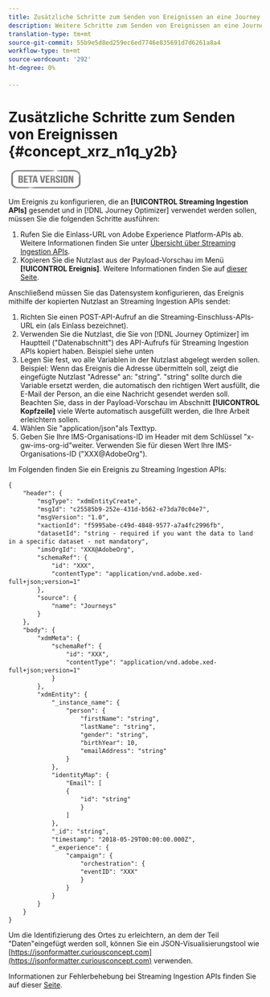 ```yaml
---
title: Zusätzliche Schritte zum Senden von Ereignissen an eine Journey
description: Weitere Schritte zum Senden von Ereignissen an eine Journey
translation-type: tm+mt
source-git-commit: 55b9e5d8ed259ec6ed7746e835691d7d6261a8a4
workflow-type: tm+mt
source-wordcount: '292'
ht-degree: 0%

---
```


# Zusätzliche Schritte zum Senden von Ereignissen {#concept_xrz_n1q_y2b}

![](../assets/do-not-localize/badge.png)

Um Ereignis zu konfigurieren, die an **[!UICONTROL Streaming Ingestion APIs]** gesendet und in [!DNL Journey Optimizer] verwendet werden sollen, müssen Sie die folgenden Schritte ausführen:

1. Rufen Sie die Einlass-URL von Adobe Experience Platform-APIs ab. Weitere Informationen finden Sie unter [Übersicht über Streaming Ingestion APIs](https://experienceleague.adobe.com/docs/experience-platform/ingestion/streaming/overview.html).
1. Kopieren Sie die Nutzlast aus der Payload-Vorschau im Menü **[!UICONTROL Ereignis]**. Weitere Informationen finden Sie auf [dieser Seite](../event/about-creating.md#define-the-payload-fields).

Anschließend müssen Sie das Datensystem konfigurieren, das Ereignis mithilfe der kopierten Nutzlast an Streaming Ingestion APIs sendet:

1. Richten Sie einen POST-API-Aufruf an die Streaming-Einschluss-APIs-URL ein (als Einlass bezeichnet).
1. Verwenden Sie die Nutzlast, die Sie von [!DNL Journey Optimizer] im Hauptteil (&quot;Datenabschnitt&quot;) des API-Aufrufs für Streaming Ingestion APIs kopiert haben. Beispiel siehe unten
1. Legen Sie fest, wo alle Variablen in der Nutzlast abgelegt werden sollen. Beispiel: Wenn das Ereignis die Adresse übermitteln soll, zeigt die eingefügte Nutzlast &quot;Adresse&quot; an: &quot;string&quot;. &quot;string&quot; sollte durch die Variable ersetzt werden, die automatisch den richtigen Wert ausfüllt, die E-Mail der Person, an die eine Nachricht gesendet werden soll. Beachten Sie, dass in der Payload-Vorschau im Abschnitt **[!UICONTROL Kopfzeile]** viele Werte automatisch ausgefüllt werden, die Ihre Arbeit erleichtern sollen.
1. Wählen Sie &quot;application/json&quot;als Texttyp.
1. Geben Sie Ihre IMS-Organisations-ID im Header mit dem Schlüssel &quot;x-gw-ims-org-id&quot;weiter. Verwenden Sie für diesen Wert Ihre IMS-Organisations-ID (&quot;XXX@AdobeOrg&quot;).

Im Folgenden finden Sie ein Ereignis zu Streaming Ingestion APIs:

```
{
    "header": {
        "msgType": "xdmEntityCreate",
        "msgId": "c25585b9-252e-431d-b562-e73da70c04e7",
        "msgVersion": "1.0",
        "xactionId": "f5995abe-c49d-4848-9577-a7a4fc2996fb",
        "datasetId": "string - required if you want the data to land in a specific dataset - not mandatory",
        "imsOrgId": "XXX@AdobeOrg",
        "schemaRef": {
            "id": "XXX",
            "contentType": "application/vnd.adobe.xed-full+json;version=1"
        },
        "source": {
            "name": "Journeys"
        }
    },
    "body": {
        "xdmMeta": {
            "schemaRef": {
                "id": "XXX",
                "contentType": "application/vnd.adobe.xed-full+json;version=1"
            }
        },
        "xdmEntity": {
            "_instance_name": {
                "person": {
                    "firstName": "string",
                    "lastName": "string",
                    "gender": "string",
                    "birthYear": 10,
                    "emailAddress": "string"
                }
            },
            "identityMap": {
                "Email": [
                {
                    "id": "string"
                    }
                ]
            },
            "_id": "string",
            "timestamp": "2018-05-29T00:00:00.000Z",
            "_experience": {
                "campaign": {
                    "orchestration": {
                    "eventID": "XXX"
                    }
                }
            }
        }
    }
}
```

Um die Identifizierung des Ortes zu erleichtern, an dem der Teil &quot;Daten&quot;eingefügt werden soll, können Sie ein JSON-Visualisierungstool wie [https://jsonformatter.curiousconcept.com](https://jsonformatter.curiousconcept.com) verwenden.

Informationen zur Fehlerbehebung bei Streaming Ingestion APIs finden Sie auf dieser [Seite](https://experienceleague.adobe.com/docs/experience-platform/ingestion/streaming/troubleshooting.html).
